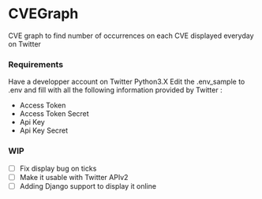 # CVEGraph
CVE graph to find number of occurrences on each CVE displayed everyday on Twitter

### Requirements 
Have a developper account on Twitter
Python3.X
Edit the .env_sample to .env and fill with all the following information provided by Twitter : 
- Access Token
- Access Token Secret
- Api Key
- Api Key Secret 

### WIP
- [ ] Fix display bug on ticks
- [ ] Make it usable with Twitter APIv2
- [ ] Adding Django support to display it online 
